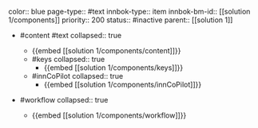 color:: blue
page-type:: #text
innbok-type:: item
innbok-bm-id:: [[solution 1/components]]
priority:: 200
status:: #inactive
parent:: [[solution 1]]

- #content #text
  collapsed:: true
	- {{embed [[solution 1/components/content]]}}
  - #keys
    collapsed:: true
	  - {{embed [[solution 1/components/keys]]}}
  - #innCoPilot
    collapsed:: true
	  - {{embed [[solution 1/components/innCoPilot]]}}

- #workflow
  collapsed:: true
	- {{embed [[solution 1/components/workflow]]}}

